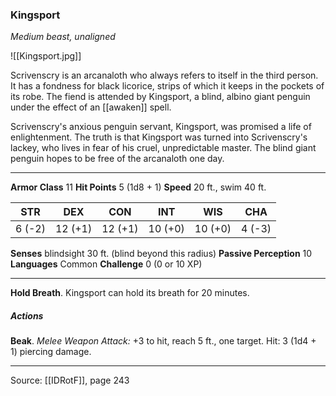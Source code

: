 ### Kingsport
_Medium beast, unaligned_

![[Kingsport.jpg]]

Scrivenscry is an arcanaloth who always refers to itself in the third person. It has a fondness for black licorice, strips of which it keeps in the pockets of its robe. The fiend is attended by Kingsport, a blind, albino giant penguin under the effect of an [[awaken]] spell.

Scrivenscry's anxious penguin servant, Kingsport, was promised a life of enlightenment. The truth is that Kingsport was turned into Scrivenscry's lackey, who lives in fear of his cruel, unpredictable master. The blind giant penguin hopes to be free of the arcanaloth one day.




---

**Armor Class** 11
**Hit Points** 5 (1d8 + 1)
**Speed** 20 ft., swim 40 ft.

| STR     | DEX     | CON     | INT     | WIS     | CHA     |
|---------|---------|---------|---------|---------|---------|
| 6 (-2) | 12 (+1) | 12 (+1) | 10 (+0) | 10 (+0) | 4 (-3) |

**Senses** blindsight 30 ft. (blind beyond this radius)
**Passive Perception** 10
**Languages** Common
**Challenge** 0 (0 or 10 XP)

---

**Hold Breath**. Kingsport can hold its breath for 20 minutes.

##### Actions
**Beak**. _Melee Weapon Attack:_ +3 to hit, reach 5 ft., one target. Hit: 3 (1d4 + 1) piercing damage.


---

Source: [[IDRotF]], page 243